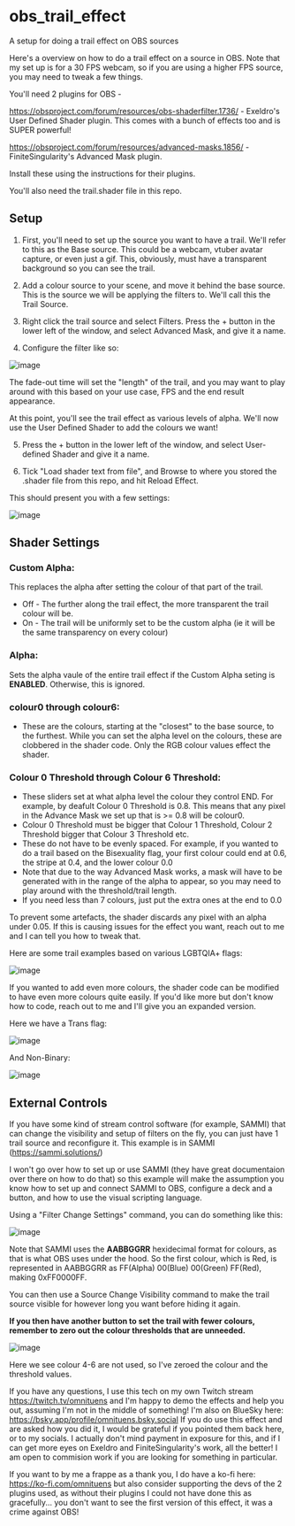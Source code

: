# obs_trail_effect
A setup for doing a trail effect on OBS sources

Here's a overview on how to do a trail effect on a source in OBS. Note that my set up is for a 30 FPS webcam, so if you are using a higher FPS source, you may need to tweak a few things.

You'll need 2 plugins for OBS -

https://obsproject.com/forum/resources/obs-shaderfilter.1736/ - Exeldro's User Defined Shader plugin. This comes with a bunch of effects too and is SUPER powerful!

https://obsproject.com/forum/resources/advanced-masks.1856/ - FiniteSingularity's Advanced Mask plugin.

Install these using the instructions for their plugins.

You'll also need the trail.shader file in this repo.

## Setup
1) First, you'll need to set up the source you want to have a trail. We'll refer to this as the Base source. This could be a webcam, vtuber avatar capture, or even just a gif. This, obviously, must have a transparent background so you can see the trail.

2) Add a colour source to your scene, and move it behind the base source. This is the source we will be applying the filters to. We'll call this the Trail Source.

3) Right click the trail source and select Filters. Press the + button in the lower left of the window, and select Advanced Mask, and give it a name.

4) Configure the filter like so:

![image](https://github.com/user-attachments/assets/2d7ca260-d334-4674-9eb3-6ad8872875c3)

The fade-out time will set the "length" of the trail, and you may want to play around with this based on your use case, FPS and the end result appearance.

At this point, you'll see the trail effect as various levels of alpha. We'll now use the User Defined Shader to add the colours we want!

5) Press the + button in the lower left of the window, and select User-defined Shader and give it a name.

6) Tick "Load shader text from file", and Browse to where you stored the .shader file from this repo, and hit Reload Effect.

This should present you with a few settings:

![image](https://github.com/user-attachments/assets/f5168ce4-3394-4e7b-a1b0-c882754a4758)

## Shader Settings
### Custom Alpha:
This replaces the alpha after setting the colour of that part of the trail.
* Off - The further along the trail effect, the more transparent the trail colour will be.
* On - The trail will be uniformly set to be the custom alpha (ie it will be the same transparency on every colour)

### Alpha:
Sets the alpha vaule of the entire trail effect if the Custom Alpha seting is **ENABLED**. Otherwise, this is ignored.

### colour0 through colour6:
* These are the colours, starting at the "closest" to the base source, to the furthest. While you can set the alpha level on the colours, these are clobbered in the shader code. Only the RGB colour values effect the shader.

### Colour 0 Threshold through Colour 6 Threshold:
* These sliders set at what alpha level the colour they control END. For example, by deafult Colour 0 Threshold is 0.8. This means that any pixel in the Advance Mask we set up that is >= 0.8 will be colour0.
* Colour 0 Threshold must be bigger that Colour 1 Threshold, Colour 2 Threshold bigger that Colour 3 Threshold etc.
* These do not have to be evenly spaced. For example, if you wanted to do a trail based on the Bisexuality flag, your first colour could end at 0.6, the stripe at 0.4, and the lower colour 0.0
* Note that due to the way Advanced Mask works, a mask will have to be generated with in the range of the alpha to appear, so you may need to play around with the threshold/trail length.
* If you need less than 7 colours, just put the extra ones at the end to 0.0

To prevent some artefacts, the shader discards any pixel with an alpha under 0.05. If this is causing issues for the effect you want, reach out to me and I can tell you how to tweak that.

Here are some trail examples based on various LGBTQIA+ flags:

![image](https://github.com/user-attachments/assets/03f43534-ad57-4f47-8211-f4505568a302)

If you wanted to add even more colours, the shader code can be modified to have even more colours quite easily. If you'd like more but don't know how to code, reach out to me and I'll give you an expanded version.

Here we have a Trans flag:

![image](https://github.com/user-attachments/assets/e30d7f46-b883-4c98-b61c-41cc68886966)

And Non-Binary:

![image](https://github.com/user-attachments/assets/19181e12-d7bb-4e49-8525-8caa2e91c91a)

## External Controls
If you have some kind of stream control software (for example, SAMMI) that can change the visibility and setup of filters on the fly, you can just have 1 trail source and reconfigure it. This example is in SAMMI (https://sammi.solutions/)

I won't go over how to set up or use SAMMI (they have great documentaion over there on how to do that) so this example will make the assumption you know how to set up and connect SAMMI to OBS, configure a deck and a button, and how to use the visual scripting language.

Using a "Filter Change Settings" command, you can do something like this: 

![image](https://github.com/user-attachments/assets/46de93ac-3397-4771-acbd-9c8431787700)

Note that SAMMI uses the **AABBGGRR** hexidecimal format for colours, as that is what OBS uses under the hood. So the first colour, which is Red, is represented in AABBGGRR as FF(Alpha) 00(Blue) 00(Green) FF(Red), making 0xFF0000FF.

You can then use a Source Change Visibility command to make the trail source visible for however long you want before hiding it again.

**If you then have another button to set the trail with fewer colours, remember to zero out the colour thresholds that are unneeded.**

![image](https://github.com/user-attachments/assets/c4ca5edb-f6d1-4f7b-8bf6-78062956db9c)

Here we see colour 4-6 are not used, so I've zeroed the colour and the threshold values.

If you have any questions, I use this tech on my own Twitch stream https://twitch.tv/omnituens and I'm happy to demo the effects and help you out, assuming I'm not in the middle of something! I'm also on BlueSky here: https://bsky.app/profile/omnituens.bsky.social
If you do use this effect and are asked how you did it, I would be grateful if you pointed them back here, or to my socials. I actually don't mind payment in exposure for this, and if I can get more eyes on Exeldro and FiniteSingularity's work, all the better! I am open to commision work if you are looking for something in particular.

If you want to by me a frappe as a thank you, I do have a ko-fi here: https://ko-fi.com/omnituens but also consider supporting the devs of the 2 plugins used, as without their plugins I could not have done this as gracefully... you don't want to see the first version of this effect, it was a crime against OBS!

